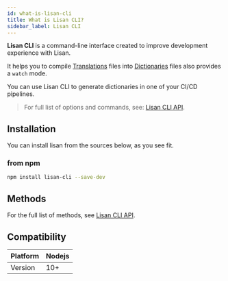 ```yaml
---
id: what-is-lisan-cli
title: What is Lisan CLI?
sidebar_label: Lisan CLI
---
```


**Lisan CLI** is a command-line interface
created to improve development experience with Lisan.

It helps you to compile [Translations](/docs/translations) files
into [Dictionaries](/docs/dictionary) files also provides a `watch` mode.

You can use Lisan CLI to generate
dictionaries in one of your CI/CD pipelines.

> For full list of options and commands, see: [Lisan CLI API](/docs/lisan-cli).

## Installation

You can install lisan from the sources below, as you see fit.

### from npm

```bash
npm install lisan-cli --save-dev
```

## Methods

For the full list of methods, see [Lisan CLI API](/docs/lisan-cli).

## Compatibility

<div class="compatibility-table">

| Platform | Nodejs |
| -------- | ------ |
| Version  | 10+    |

</div>
